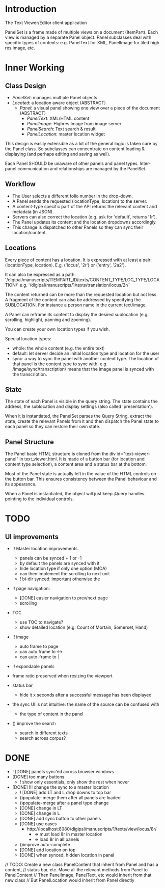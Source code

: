 Introduction
============

The Text Viewer/Editor client application

PanelSet is a frame made of multiple views on a document (ItemPart). 
Each view is managed by a separate Panel object.
Panel subclasses deal with specific types of contents:
e.g. PanelText for XML, PanelImage for tiled high res image, etc.

Inner Working
=============

Class Design
------------

* *PanelSet*: manages multiple Panel objects
* *Located*:  a location aware object (ABSTRACT)
    * *Panel*: a visual panel showing one view over a piece of the document (ABSTRACT)
        * *PanelText*: XML/HTML content
        * *PanelImage*: Highres Image from image server 
        * *PanelSearch*: Text search & result 
        * *PanelLocation*: master location widget

This design is easily extensible as a lot of the general logic is 
taken care by the Panel class. So subclasses can concentrate on content
loading & displaying (and perhaps editing and saving as well).

Each Panel SHOULD be unaware of other panels and panel types. Inter-panel
communication and relationships are managed by the PanelSet.

Workflow
--------

* The User selects a different folio number in the drop-down.
* A Panel sends the requested (locationType, location) to the server.
* A content-type specific part of the API returns the relevant content and metadata (in JSON).
* Servers can also correct the location (e.g. ask for 'default', returns '1r').
* The Panel updates its content and the location dropdowns accordingly.
* This change is dispatched to other Panels so they can sync their location/content.

Locations
---------

Every piece of content has a location. It is expressed with at least a pair: 
(locationType, location). E.g. ('locus', '2r') or ('entry', '2a2').

It can also be expressed as a path: 
'/digipal/manuscripts/ITEMPART_ID/texts/CONTENT_TYPE/LOC_TYPE/LOCATION/'
e.g. '/digipal/manuscripts/1/texts/translation/locus/2r/'

The content returned can be more than the requested location but not less.
A fragment of the content can also be addressed by specifying the SUBLOCATION.
For instance a person name in the current text/image.

A Panel can reframe its content to display the desired sublocation 
(e.g. scrolling, highlight, panning and zooming).

You can create your own location types if you wish.

Special location types:
* whole: the whole content (e.g. the entire text)
* default: let server decide an initial location type and location for the user
* sync: a way to sync the panel with another content type. The location of that panel is the content type to sync with. e.g. /image/sync/transcription/ means that the image panel is synced with the transcription.

State
-----

The state of each Panel is visible in the query string. The state contains
the address, the sublocation and display settings (also called 'presentation').

When it is instantiated, the PanelSet parses the Query String, extract the
state, create the relevant Panels from it and then dispatch the Panel state
to each panel so they can restore their own state. 

Panel Structure
---------------

The Panel basic HTML structure is cloned from the div id="text-viewer-panel"
in text_viewer.html. It is made of a button bar (for location and content type 
selection), a content area and a status bar at the bottom.

Most of the Panel state is actually left in the value of the HTML controls on the 
button bar. This ensures consistency between the Panel behaviour and its appearance.

When a Panel is instantiated, the object will just keep jQuery handles pointing to 
the individual controls. 

TODO
====

UI improvements
---------------

* !! Master location improvements
    * panels can be synced + 1 or  -1
    * by default the panels are synced with it
    * hide location type if only one option (MOA)
    * can then implement the scrolling to next unit
    * ! bi-dir synced: important otherwise the 

* !! page navigation:
    * [DONE] easier navigation to prev/next page
    * scrolling
* TOC
    * use TOC to navigate?
    * show detailed location (e.g. Count of Mortain, Somerset, Hand)
    
* !! image
    * auto frame to page
    * can auto frame to <->
    * can auto-frame to |
* !! expandable panels

* frame ratio preserved when resizing the viewport
* status bar
    * hide it x seconds after a successful message has been displayed
* the sync UI is not intuitive: the name of the source can be confused with
    * the type of content in the panel

* () improve the search
    * search in different texts
    * search across corpus?

DONE
====
        
* ! [DONE] panels sync'ed across browser windows
* [DONE] too many buttons
    * ! show only essentials, only show the rest when hover
* [DONE] !!! change the sync to a master location
    * ! [DONE] add LT and L drop downs to top bar
    * ()populate-merge them after all panels are loaded
    * ()populate-merge after a panel type change
    * [DONE] change in LT
    * [DONE] change in L
    * [DONE] add sync button to other panels
    * [DONE] use cases
        * http://localhost:8080/digipal/manuscripts/1/texts/view/locus/8r/
            * => must load 8r in master location
            * => load 8r in all panels
    * ()improve auto-complete
    * [DONE] add location on top
    * [DONE] when synced, hidden location in panel

// TODO: Create a new class PanelContent that inherit from Panel and has a content,
// status bar, etc. Move all the relevant methods from Panel to PanelContent
// Then PanelImage, PanelText, etc would inherit from that new class
// But PanelLocation would inherit from Panel directly
        